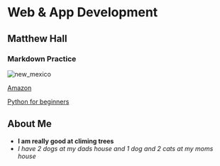# Web & App Development
## Matthew Hall
### Markdown Practice
![new_mexico](https://github.com/user-attachments/assets/0e2c9c8a-a005-4dcc-a7eb-e25804fa8d72)

[Amazon](https://www.amazon.com/)

[Python for beginners](https://www.youtube.com/watch?v=kqtD5dpn9C8)

## About Me

- **I am really good at climing trees**
- *I have 2 dogs at my dads house and 1 dog and 2 cats at my moms house*
